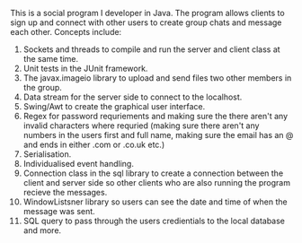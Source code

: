 This is a social program I developer in Java. The program allows clients to sign up and connect with other users to create group chats and message each other.
Concepts include:
1. Sockets and threads to compile and run the server and client class at the same time.
2. Unit tests in the JUnit framework.
3. The javax.imageio library to upload and send files two other members in the group.
4. Data stream for the server side to connect to the localhost.
5. Swing/Awt to create the graphical user interface.
6. Regex for password requriements and making sure the there aren't any invalid characters where requried (making sure there aren't any numbers in the users first and full name, making sure the email has an @ and ends in either .com or .co.uk etc.)
7. Serialisation.
8. Individualised event handling.
9. Connection class in the sql library to create a connection between the client and server side so other clients who are also running the program recieve the messages.
10. WindowListsner library so users can see the date and time of when the message was sent.
11. SQL query to pass through the users credientials to the local database and more.
